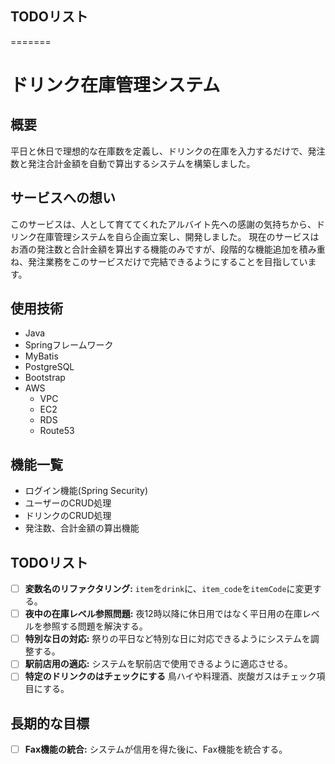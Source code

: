 ## TODOリスト

=======
# ドリンク在庫管理システム

## 概要
平日と休日で理想的な在庫数を定義し、ドリンクの在庫を入力するだけで、発注数と発注合計金額を自動で算出するシステムを構築しました。

## サービスへの想い
このサービスは、人として育ててくれたアルバイト先への感謝の気持ちから、ドリンク在庫管理システムを自ら企画立案し、開発しました。
現在のサービスはお酒の発注数と合計金額を算出する機能のみですが、段階的な機能追加を積み重ね、発注業務をこのサービスだけで完結できるようにすることを目指しています。

## 使用技術
- Java
- Springフレームワーク
- MyBatis
- PostgreSQL
- Bootstrap
- AWS
  - VPC
  - EC2
  - RDS
  - Route53

## 機能一覧
- ログイン機能(Spring Security)
- ユーザーのCRUD処理
- ドリンクのCRUD処理
- 発注数、合計金額の算出機能

## TODOリスト

- [ ] **変数名のリファクタリング:** `item`を`drink`に、`item_code`を`itemCode`に変更する。
- [ ] **夜中の在庫レベル参照問題:** 夜12時以降に休日用ではなく平日用の在庫レベルを参照する問題を解決する。
- [ ] **特別な日の対応:** 祭りの平日など特別な日に対応できるようにシステムを調整する。
- [ ] **駅前店用の適応:** システムを駅前店で使用できるように適応させる。
- [ ] **特定のドリンクのはチェックにする** 鳥ハイや料理酒、炭酸ガスはチェック項目にする。

## 長期的な目標

- [ ] **Fax機能の統合:** システムが信用を得た後に、Fax機能を統合する。
